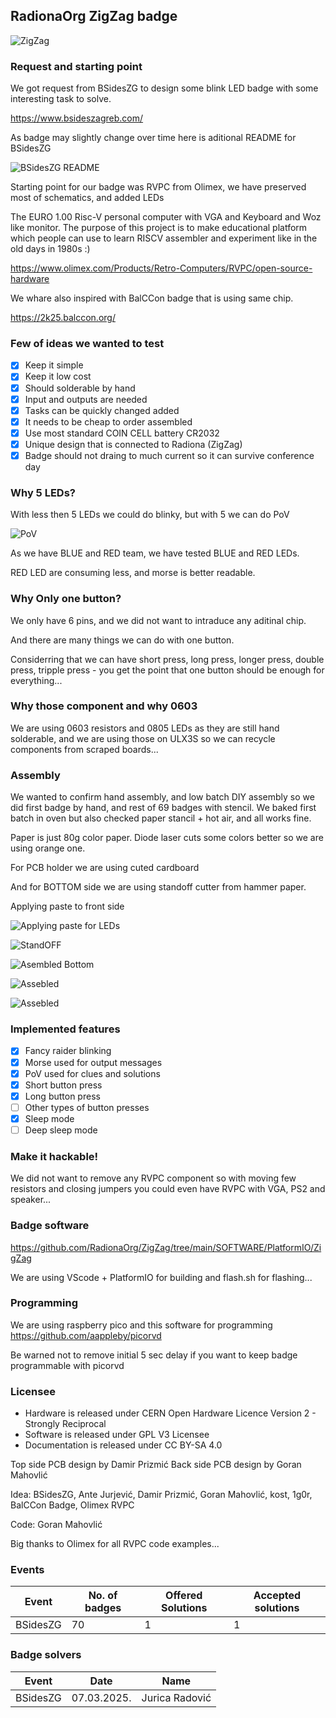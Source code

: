 ## RadionaOrg ZigZag badge

![ZigZag](DOCUMENTS/ZigZagRender.png)

### Request and starting point

We got request from BSidesZG to design some blink LED badge with some interesting task to solve.

https://www.bsideszagreb.com/

As badge may slightly change over time here is aditional README for BSidesZG

![BSidesZG README](https://github.com/RadionaOrg/ZigZag/tree/main/BSidesZG)

Starting point for our badge was RVPC from Olimex, we have preserved most of schematics, and added LEDs

The EURO 1.00 Risc-V personal computer with VGA and Keyboard and Woz like monitor. The purpose of this project is to make educational platform which people can use to learn RISCV assembler and experiment like in the old days in 1980s :)

https://www.olimex.com/Products/Retro-Computers/RVPC/open-source-hardware

We whare also inspired with BalCCon badge that is using same chip.

https://2k25.balccon.org/

### Few of ideas we wanted to test

- [x] Keep it simple
- [x] Keep it low cost
- [x] Should solderable by hand
- [x] Input and outputs are needed
- [x] Tasks can be quickly changed added
- [x] It needs to be cheap to order assembled
- [x] Use most standard COIN CELL battery CR2032
- [x] Unique design that is connected to Radiona (ZigZag)
- [x] Badge should not draing to much current so it can survive conference day

### Why 5 LEDs?

With less then 5 LEDs we could do blinky, but with 5 we can do PoV

![PoV](DOCUMENTS/PoV.jpg)

As we have BLUE and RED team, we have tested BLUE and RED LEDs.

RED LED are consuming less, and morse is better readable.


### Why Only one button?

We only have 6 pins, and we did not want to intraduce any aditinal chip.

And there are many things we can do with one button.

Considerring that we can have short press, long press, longer press, double press, tripple press - you get the point that one button should be enough for everything...

### Why those component and why 0603

We are using 0603 resistors and 0805 LEDs as they are still hand solderable, and we are using those on ULX3S so we can recycle components from scraped boards...

### Assembly

We wanted to confirm hand assembly, and low batch DIY assembly so we did first badge by hand, and rest of 69 badges with stencil. 
We baked first batch in oven but also checked paper stancil + hot air, and all works fine.

Paper is just 80g color paper. Diode laser cuts some colors better so we are using orange one.

For PCB holder we are using cuted cardboard

And for BOTTOM side we are using standoff cutter from hammer paper.

Applying paste to front side

![Applying paste for LEDs](DOCUMENTS/stencilTOP.png)

![StandOFF](DOCUMENTS/standOFF.png)

![Asembled Bottom](DOCUMENTS/assembledBottom.png)

![Assebled](DOCUMENTS/assembled.png)

![Assebled](DOCUMENTS/conference.png)

### Implemented features

- [x] Fancy raider blinking
- [x] Morse used for output messages
- [x] PoV used for clues and solutions
- [x] Short button press
- [x] Long button press
- [ ] Other types of button presses
- [x] Sleep mode
- [ ] Deep sleep mode

### Make it hackable!

We did not want to remove any RVPC component so with moving few resistors and closing jumpers you could even have RVPC with VGA, PS2 and speaker...

### Badge software

https://github.com/RadionaOrg/ZigZag/tree/main/SOFTWARE/PlatformIO/ZigZag

We are using VScode + PlatformIO for building and flash.sh for flashing...

### Programming

We are using raspberry pico and this software for programming https://github.com/aappleby/picorvd 

Be warned not to remove initial 5 sec delay if you want to keep badge programmable with picorvd

### Licensee
* Hardware is released under CERN Open Hardware Licence Version 2 - Strongly Reciprocal
* Software is released under GPL V3 Licensee
* Documentation is released under CC BY-SA 4.0

Top side PCB design by Damir Prizmić
Back side PCB design by Goran Mahovlić

Idea: BSidesZG, Ante Jurjević, Damir Prizmić, Goran Mahovlić, kost, 1g0r, BalCCon Badge, Olimex RVPC

Code:  Goran Mahovlić 

Big thanks to Olimex for all RVPC code examples...

### Events

| Event  | No. of badges | Offered Solutions | Accepted solutions |
| ------ | ------------- | ----------------- | ------------------ |
| BSidesZG | 70 | 1 | 1 |

### Badge solvers

| Event  | Date | Name |
| ------ | ------------- | ----------------- |
| BSidesZG | 07.03.2025. | Jurica Radović |